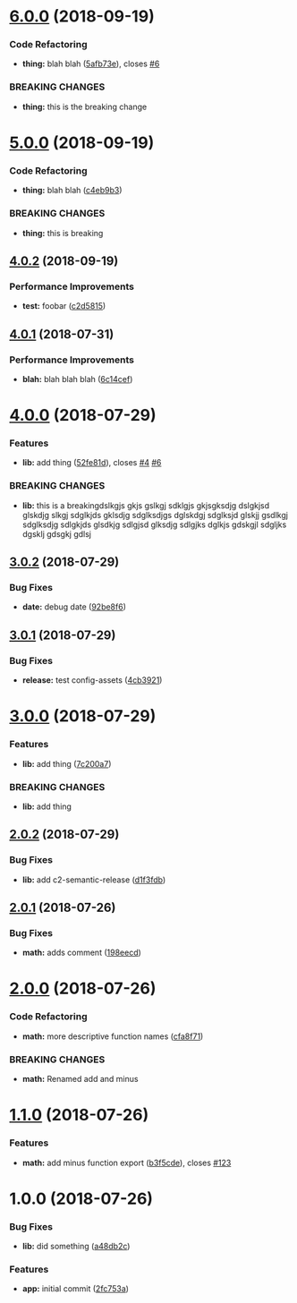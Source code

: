 # [6.0.0](https://github.com/dadamssg/semantic-demo/compare/v5.0.0...v6.0.0) (2018-09-19)


### Code Refactoring

* **thing:** blah blah ([5afb73e](https://github.com/dadamssg/semantic-demo/commit/5afb73e)), closes [#6](https://github.com/dadamssg/semantic-demo/issues/6)


### BREAKING CHANGES

* **thing:** this is the breaking change

# [5.0.0](https://github.com/dadamssg/semantic-demo/compare/v4.0.2...v5.0.0) (2018-09-19)


### Code Refactoring

* **thing:** blah blah ([c4eb9b3](https://github.com/dadamssg/semantic-demo/commit/c4eb9b3))


### BREAKING CHANGES

* **thing:** this is breaking

## [4.0.2](https://github.com/dadamssg/semantic-demo/compare/v4.0.1...v4.0.2) (2018-09-19)


### Performance Improvements

* **test:** foobar ([c2d5815](https://github.com/dadamssg/semantic-demo/commit/c2d5815))

## [4.0.1](https://github.com/dadamssg/semantic-demo/compare/v4.0.0...v4.0.1) (2018-07-31)


### Performance Improvements

* **blah:** blah blah blah ([6c14cef](https://github.com/dadamssg/semantic-demo/commit/6c14cef))

# [4.0.0](https://github.com/dadamssg/semantic-demo/compare/v3.0.2...v4.0.0) (2018-07-29)


### Features

* **lib:** add thing ([52fe81d](https://github.com/dadamssg/semantic-demo/commit/52fe81d)), closes [#4](https://github.com/dadamssg/semantic-demo/issues/4) [#6](https://github.com/dadamssg/semantic-demo/issues/6)


### BREAKING CHANGES

* **lib:** this is a breakingdslkgjs gkjs gslkgj sdklgjs gkjsgksdjg dslgkjsd glskdjg slkgj
sdglkjds gklsdjg sdglksdjgs dglskdgj sdglksjd glskjj gsdlkgj sdglksdjg sdlgkjds glsdkjg sdlgjsd
glksdjg sdlgjks dglkjs gdskgjl sdgljks dgsklj gdsgkj gdlsj

## [3.0.2](https://github.com/dadamssg/semantic-demo/compare/v3.0.1...v3.0.2) (2018-07-29)


### Bug Fixes

* **date:** debug date ([92be8f6](https://github.com/dadamssg/semantic-demo/commit/92be8f6))

## [3.0.1](https://github.com/dadamssg/semantic-demo/compare/v3.0.0...v3.0.1) (2018-07-29)


### Bug Fixes

* **release:** test config-assets ([4cb3921](https://github.com/dadamssg/semantic-demo/commit/4cb3921))

# [3.0.0](https://github.com/dadamssg/semantic-demo/compare/v2.0.2...v3.0.0) (2018-07-29)


### Features

* **lib:** add thing ([7c200a7](https://github.com/dadamssg/semantic-demo/commit/7c200a7))


### BREAKING CHANGES

* **lib:** add thing

## [2.0.2](https://github.com/dadamssg/semantic-demo/compare/v2.0.1...v2.0.2) (2018-07-29)


### Bug Fixes

* **lib:** add c2-semantic-release ([d1f3fdb](https://github.com/dadamssg/semantic-demo/commit/d1f3fdb))

## [2.0.1](https://github.com/dadamssg/semantic-demo/compare/v2.0.0...v2.0.1) (2018-07-26)


### Bug Fixes

* **math:** adds comment ([198eecd](https://github.com/dadamssg/semantic-demo/commit/198eecd))

# [2.0.0](https://github.com/dadamssg/semantic-demo/compare/v1.1.0...v2.0.0) (2018-07-26)


### Code Refactoring

* **math:** more descriptive function names ([cfa8f71](https://github.com/dadamssg/semantic-demo/commit/cfa8f71))


### BREAKING CHANGES

* **math:** Renamed add and minus

# [1.1.0](https://github.com/dadamssg/semantic-demo/compare/v1.0.0...v1.1.0) (2018-07-26)


### Features

* **math:** add minus function export ([b3f5cde](https://github.com/dadamssg/semantic-demo/commit/b3f5cde)), closes [#123](https://github.com/dadamssg/semantic-demo/issues/123)

# 1.0.0 (2018-07-26)


### Bug Fixes

* **lib:** did something ([a48db2c](https://github.com/dadamssg/semantic-demo/commit/a48db2c))


### Features

* **app:** initial commit ([2fc753a](https://github.com/dadamssg/semantic-demo/commit/2fc753a))
